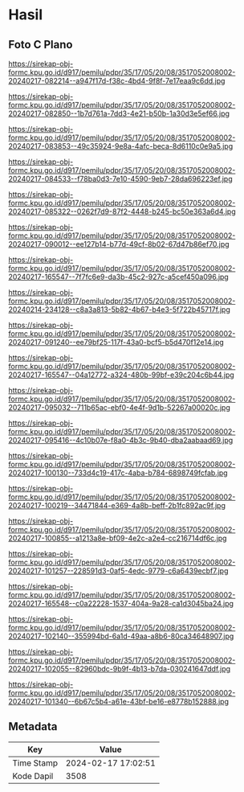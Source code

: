 # Hasil

## Foto C Plano

https://sirekap-obj-formc.kpu.go.id/d917/pemilu/pdpr/35/17/05/20/08/3517052008002-20240217-082214--a947f17d-f38c-4bd4-9f8f-7e17eaa9c6dd.jpg

https://sirekap-obj-formc.kpu.go.id/d917/pemilu/pdpr/35/17/05/20/08/3517052008002-20240217-082850--1b7d761a-7dd3-4e21-b50b-1a30d3e5ef66.jpg

https://sirekap-obj-formc.kpu.go.id/d917/pemilu/pdpr/35/17/05/20/08/3517052008002-20240217-083853--49c35924-9e8a-4afc-beca-8d6110c0e9a5.jpg

https://sirekap-obj-formc.kpu.go.id/d917/pemilu/pdpr/35/17/05/20/08/3517052008002-20240217-084533--f78ba0d3-7e10-4590-9eb7-28da696223ef.jpg

https://sirekap-obj-formc.kpu.go.id/d917/pemilu/pdpr/35/17/05/20/08/3517052008002-20240217-085322--0262f7d9-87f2-4448-b245-bc50e363a6d4.jpg

https://sirekap-obj-formc.kpu.go.id/d917/pemilu/pdpr/35/17/05/20/08/3517052008002-20240217-090012--ee127b14-b77d-49cf-8b02-67d47b86ef70.jpg

https://sirekap-obj-formc.kpu.go.id/d917/pemilu/pdpr/35/17/05/20/08/3517052008002-20240217-165547--7f7fc6e9-da3b-45c2-927c-a5cef450a096.jpg

https://sirekap-obj-formc.kpu.go.id/d917/pemilu/pdpr/35/17/05/20/08/3517052008002-20240214-234128--c8a3a813-5b82-4b67-b4e3-5f722b45717f.jpg

https://sirekap-obj-formc.kpu.go.id/d917/pemilu/pdpr/35/17/05/20/08/3517052008002-20240217-091240--ee79bf25-117f-43a0-bcf5-b5d470f12e14.jpg

https://sirekap-obj-formc.kpu.go.id/d917/pemilu/pdpr/35/17/05/20/08/3517052008002-20240217-165547--04a12772-a324-480b-99bf-e39c204c6b44.jpg

https://sirekap-obj-formc.kpu.go.id/d917/pemilu/pdpr/35/17/05/20/08/3517052008002-20240217-095032--711b65ac-ebf0-4e4f-9d1b-52267a00020c.jpg

https://sirekap-obj-formc.kpu.go.id/d917/pemilu/pdpr/35/17/05/20/08/3517052008002-20240217-095416--4c10b07e-f8a0-4b3c-9b40-dba2aabaad69.jpg

https://sirekap-obj-formc.kpu.go.id/d917/pemilu/pdpr/35/17/05/20/08/3517052008002-20240217-100130--733d4c19-417c-4aba-b784-6898749fcfab.jpg

https://sirekap-obj-formc.kpu.go.id/d917/pemilu/pdpr/35/17/05/20/08/3517052008002-20240217-100219--34471844-e369-4a8b-beff-2b1fc892ac9f.jpg

https://sirekap-obj-formc.kpu.go.id/d917/pemilu/pdpr/35/17/05/20/08/3517052008002-20240217-100855--a1213a8e-bf09-4e2c-a2e4-cc216714df6c.jpg

https://sirekap-obj-formc.kpu.go.id/d917/pemilu/pdpr/35/17/05/20/08/3517052008002-20240217-101257--228591d3-0af5-4edc-9779-c6a6439ecbf7.jpg

https://sirekap-obj-formc.kpu.go.id/d917/pemilu/pdpr/35/17/05/20/08/3517052008002-20240217-165548--c0a22228-1537-404a-9a28-ca1d3045ba24.jpg

https://sirekap-obj-formc.kpu.go.id/d917/pemilu/pdpr/35/17/05/20/08/3517052008002-20240217-102140--355994bd-6a1d-49aa-a8b6-80ca34648907.jpg

https://sirekap-obj-formc.kpu.go.id/d917/pemilu/pdpr/35/17/05/20/08/3517052008002-20240217-102055--82960bdc-9b9f-4b13-b7da-030241647ddf.jpg

https://sirekap-obj-formc.kpu.go.id/d917/pemilu/pdpr/35/17/05/20/08/3517052008002-20240217-101340--6b67c5b4-a61e-43bf-be16-e8778b152888.jpg


## Metadata

| Key        | Value               |
| ---------- | ------------------- |
| Time Stamp | 2024-02-17 17:02:51 |
| Kode Dapil | 3508                |



